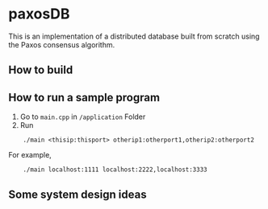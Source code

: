 # paxosDB
This is an implementation of a distributed database built from scratch using the Paxos consensus algorithm.

## How to build


## How to run a sample program
1. Go to ```main.cpp``` in ```/application``` Folder
2. Run
```shell
    ./main <thisip:thisport> otherip1:otherport1,otherip2:otherport2
```
For example,
```shell
    ./main localhost:1111 localhost:2222,localhost:3333
```

## Some system design ideas
